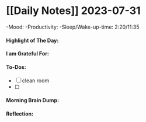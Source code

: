 # [[Daily Notes]] 2023-07-31

-Mood: 
-Productivity: 
-Sleep/Wake-up-time: 2:20/11:35

#### Highlight of The Day: 


#### I am Grateful For: 


#### To-Dos:
- [ ] clean room
- [ ] 

#### Morning Brain Dump:


#### Reflection:
